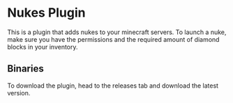 # Nukes Plugin
This is a plugin that adds nukes to your minecraft servers.
To launch a nuke, make sure you have the permissions and the required amount of diamond blocks in your inventory.

## Binaries
To download the plugin, head to the releases tab and download the latest version.
